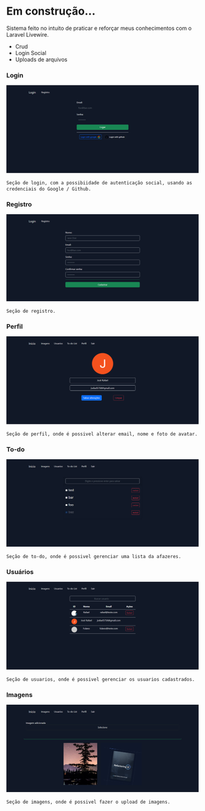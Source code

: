 <h1> Em construção... </h1>

Sistema feito no intuito de praticar e reforçar meus conhecimentos com o Laravel Livewire.

- Crud
- Login Social
- Uploads de arquivos

<h3> Login </h3>

<img src="./public/assets/images/tela-login.png" />

    Seção de login, com a possibiidade de autenticação social, usando as credenciais do Google / Github.
    
<h3> Registro </h3>

<img src="./public/assets/images/tela-registro.png" />

    Seção de registro.

<h3> Perfil </h3>

<img src="./public/assets/images/tela-perfil.png" />

    Seção de perfil, onde é possivel alterar email, nome e foto de avatar.
    
<h3> To-do </h3>

<img src="./public/assets/images/tela-to-do.png" />

    Seção de to-do, onde é possivel gerenciar uma lista da afazeres.
   
<h3> Usuários </h3>

<img src="./public/assets/images/tela-usuarios.png" />

    Seção de usuarios, onde é possivel gerenciar os usuarios cadastrados.
    
<h3> Imagens </h3>

<img src="./public/assets/images/tela-imagens.png" />

    Seção de imagens, onde é possivel fazer o upload de imagens.
